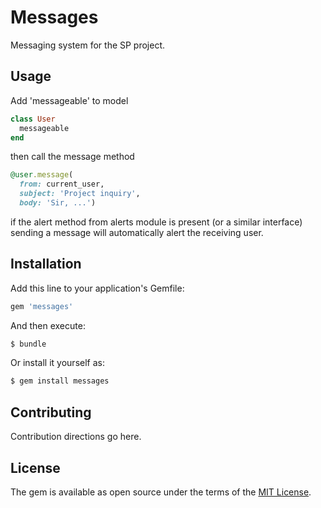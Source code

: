 # Messages
Messaging system for the SP project.

## Usage

Add 'messageable' to model

```ruby
class User
  messageable
end
```

then call the message method

```ruby
@user.message(
  from: current_user,
  subject: 'Project inquiry',
  body: 'Sir, ...')
```

if the alert method from alerts module is present (or a similar interface)
sending a message will automatically alert the receiving user.

## Installation
Add this line to your application's Gemfile:

```ruby
gem 'messages'
```

And then execute:
```bash
$ bundle
```

Or install it yourself as:
```bash
$ gem install messages
```

## Contributing
Contribution directions go here.

## License
The gem is available as open source under the terms of the [MIT License](http://opensource.org/licenses/MIT).
